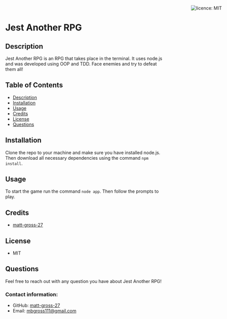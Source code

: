 # Jest Another RPG

<div style="position: absolute; top: 22px; right: 50px">

![licence: MIT](https://img.shields.io/badge/license-MIT-blue)
</div>

<a href = "#description"></a>
## Description
Jest Another RPG is an RPG that takes place in the terminal. It uses node.js and was developed using OOP and TDD. Face enemies and try to defeat them all!


## Table of Contents
  - [Description](#description)
  - [Installation](#installation)
  - [Usage](#usage)
  - [Credits](#credits)
  - [License](#license)
  - [Questions](#questions)

<a href = "#installation"></a>
## Installation
Clone the repo to your machine and make sure you have installed node.js. Then download all necessary dependencies using the command ```npm install```.

<a href = "#usage"></a>
## Usage
To start the game run the command ```node app```. Then follow the prompts to play.

<a href = "#credits"></a>
## Credits
- [matt-gross-27](https://github.com/matt-gross-27)


<a href = "#license"></a>
## License
- MIT

<a href = "questions"></a>
## Questions
Feel free to reach out with any question you have about Jest Another RPG!

### Contact information:
- GitHub: [matt-gross-27](https://www.github.com/matt-gross-27)
- Email: [mbgross111@gmail.com](mailto:mbgross111@gmail.com)
